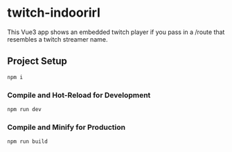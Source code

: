# twitch-indoorirl

This Vue3 app shows an embedded twitch player if you pass in a /route that resembles a twitch streamer name.

## Project Setup

```sh
npm i
```

### Compile and Hot-Reload for Development

```sh
npm run dev
```

### Compile and Minify for Production

```sh
npm run build
```
